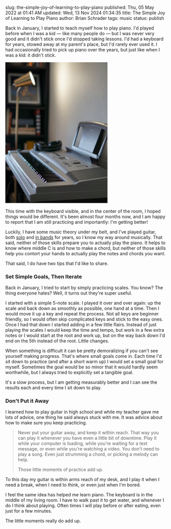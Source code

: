 slug: the-simple-joy-of-learning-to-play-piano
published: Thu, 05 May 2022 at 01:41 AM
updated: Wed, 13 Nov 2024 01:34:35 
title: The Simple Joy of Learning to Play Piano
author: Brian Schrader
tags: music
status: publish

Back in January, I started to teach myself how to play piano. I'd played before when I was a kid &mdash; like many people do &mdash; but I was never very good and it didn't stick once I'd stopped taking lessons. I'd had a keyboard for years, stowed away at my parent's place, but I'd rarely ever used it. I had occasionally tried to pick up piano over the years, but just like when I was a kid: it didn't stick.

<img
    alt="My paino setup"
    src="/images/blog/piano.jpg"
    style="height:auto;width:320px;"
    class="image-right"
/>

This time with the keyboard visible, and in the center of the room, I hoped things would be different. It's been almost four months now, and I am happy to report that I am still practicing and importantly: I'm getting better!

Luckily, I have some music theory under my belt, and I've played guitar, both [solo][2] and [in bands][1] for years, so I know my way around musically. That said, neither of those skills prepare you to actually play the piano. It helps to know where middle C is and how to make a chord, but neither of those skills help you contort your hands to actually play the notes and chords you want.

That said, I do have two tips that I'd like to share.

### Set Simple Goals, Then Iterate

Back in January, I tried to start by simply practicing scales. You know? The thing everyone hates? Well, it turns out they're super useful.

I started with a simple 5-note scale. I played it over and over again: up the scale and back down as smoothly as possible, one hand at a time. Then I would move it up a key and repeat the process. Not all keys are beginner friendly, so I would often skip complicated keys and stick to the easy ones. Once I had that down I started adding in a few little flairs. Instead of just playing the scales I would keep the time and tempo, but work in a few extra notes or I would start at the root and work up, but on the way back down I'd end on the 5th instead of the root. Little changes.

When something is difficult it can be pretty demoralizing if you can't see yourself making progress. That's where small goals come in. Each time I'd sit down to practice (and after a short warm up) I would set a small goal for myself. Sometimes the goal would be so minor that it would hardly seem worthwhile, but I always tried to explicitly set a tangible goal.

It's a slow process, but I am getting measurably better and I can see the results each and every time I sit down to play.


### Don't Put it Away

I learned how to play guitar in high school and while my teacher gave me lots of advice, one thing he said always stuck with me. It was advice about how to make sure you keep practicing.

> Never put your guitar away, and keep it within reach. That way you can play it whenever you have even a little bit of downtime. Play it while your computer is loading, while you're waiting for a text message, or even while you're watching a video. You don't need to play a song. Even just strumming a chord, or picking a melody can help.
>
> Those little moments of practice add up.

To this day my guitar is within arms reach of my desk, and I play it when I need a break, when I need to think, or even just when I'm bored.

I feel the same idea has helped me learn piano. The keyboard is in the middle of my living room. I have to walk past it to get water, and whenever I do I think about playing. Often times I will play before or after eating, even just for a few minutes.

The little moments really do add up.


[1]: https://thefourthsection.com
[2]: https://sonicrocketman.bandcamp.com
